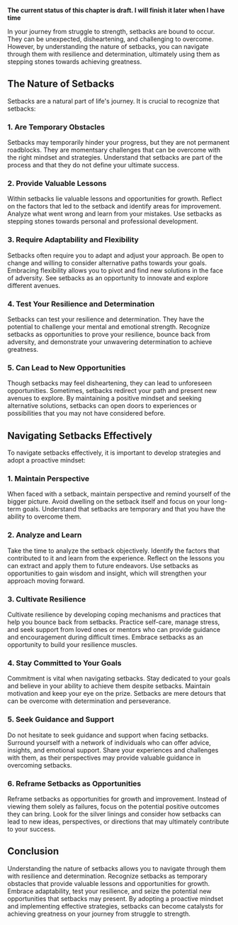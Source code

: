 **The current status of this chapter is draft. I will finish it later when I have time**

In your journey from struggle to strength, setbacks are bound to occur. They can be unexpected, disheartening, and challenging to overcome. However, by understanding the nature of setbacks, you can navigate through them with resilience and determination, ultimately using them as stepping stones towards achieving greatness.

The Nature of Setbacks
----------------------

Setbacks are a natural part of life's journey. It is crucial to recognize that setbacks:

### 1. Are Temporary Obstacles

Setbacks may temporarily hinder your progress, but they are not permanent roadblocks. They are momentsary challenges that can be overcome with the right mindset and strategies. Understand that setbacks are part of the process and that they do not define your ultimate success.

### 2. Provide Valuable Lessons

Within setbacks lie valuable lessons and opportunities for growth. Reflect on the factors that led to the setback and identify areas for improvement. Analyze what went wrong and learn from your mistakes. Use setbacks as stepping stones towards personal and professional development.

### 3. Require Adaptability and Flexibility

Setbacks often require you to adapt and adjust your approach. Be open to change and willing to consider alternative paths towards your goals. Embracing flexibility allows you to pivot and find new solutions in the face of adversity. See setbacks as an opportunity to innovate and explore different avenues.

### 4. Test Your Resilience and Determination

Setbacks can test your resilience and determination. They have the potential to challenge your mental and emotional strength. Recognize setbacks as opportunities to prove your resilience, bounce back from adversity, and demonstrate your unwavering determination to achieve greatness.

### 5. Can Lead to New Opportunities

Though setbacks may feel disheartening, they can lead to unforeseen opportunities. Sometimes, setbacks redirect your path and present new avenues to explore. By maintaining a positive mindset and seeking alternative solutions, setbacks can open doors to experiences or possibilities that you may not have considered before.

Navigating Setbacks Effectively
-------------------------------

To navigate setbacks effectively, it is important to develop strategies and adopt a proactive mindset:

### 1. Maintain Perspective

When faced with a setback, maintain perspective and remind yourself of the bigger picture. Avoid dwelling on the setback itself and focus on your long-term goals. Understand that setbacks are temporary and that you have the ability to overcome them.

### 2. Analyze and Learn

Take the time to analyze the setback objectively. Identify the factors that contributed to it and learn from the experience. Reflect on the lessons you can extract and apply them to future endeavors. Use setbacks as opportunities to gain wisdom and insight, which will strengthen your approach moving forward.

### 3. Cultivate Resilience

Cultivate resilience by developing coping mechanisms and practices that help you bounce back from setbacks. Practice self-care, manage stress, and seek support from loved ones or mentors who can provide guidance and encouragement during difficult times. Embrace setbacks as an opportunity to build your resilience muscles.

### 4. Stay Committed to Your Goals

Commitment is vital when navigating setbacks. Stay dedicated to your goals and believe in your ability to achieve them despite setbacks. Maintain motivation and keep your eye on the prize. Setbacks are mere detours that can be overcome with determination and perseverance.

### 5. Seek Guidance and Support

Do not hesitate to seek guidance and support when facing setbacks. Surround yourself with a network of individuals who can offer advice, insights, and emotional support. Share your experiences and challenges with them, as their perspectives may provide valuable guidance in overcoming setbacks.

### 6. Reframe Setbacks as Opportunities

Reframe setbacks as opportunities for growth and improvement. Instead of viewing them solely as failures, focus on the potential positive outcomes they can bring. Look for the silver linings and consider how setbacks can lead to new ideas, perspectives, or directions that may ultimately contribute to your success.

Conclusion
----------

Understanding the nature of setbacks allows you to navigate through them with resilience and determination. Recognize setbacks as temporary obstacles that provide valuable lessons and opportunities for growth. Embrace adaptability, test your resilience, and seize the potential new opportunities that setbacks may present. By adopting a proactive mindset and implementing effective strategies, setbacks can become catalysts for achieving greatness on your journey from struggle to strength.
